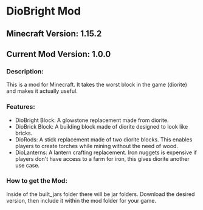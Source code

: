 # DioBright Mod

## Minecraft Version: 1.15.2

## Current Mod Version: 1.0.0

### Description: 
This is a mod for Minecraft. It takes the worst block in the game (diorite) and makes it actually useful.

### Features:
* DioBright Block: A glowstone replacement made from diorite.
* DioBrick Block: A building block made of diorite designed to look like bricks.
* DioRods: A stick replacement made of two diorite blocks. This enables players to create torches  while mining without the need of wood.
* DioLanterns: A lantern crafting replacement. Iron nuggets is expensive if players don't have access to a farm for iron, this gives diorite another use case.

### How to get the Mod:
Inside of the built_jars folder there will be jar folders. Download the desired version, then include it within the mod folder for your game.

